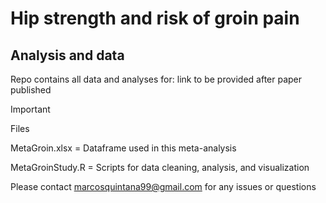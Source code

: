 # Hip strength and risk of groin pain
## Analysis and data
Repo contains all data and analyses for: link to be provided after paper published

> [!IMPORTANT]
> Files
>
> MetaGroin.xlsx = Dataframe used in this meta-analysis
> 
> MetaGroinStudy.R = Scripts for data cleaning, analysis, and visualization

Please contact marcosquintana99@gmail.com for any issues or questions
